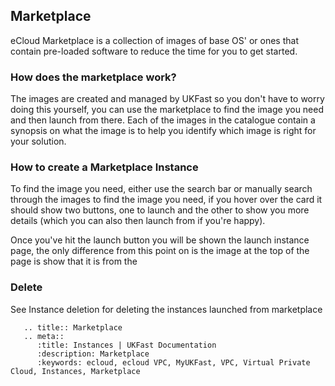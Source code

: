 ## Marketplace
eCloud Marketplace is a collection of images of base OS' or ones that contain pre-loaded software to reduce the time for you to get started. 

### How does the marketplace work?
The images are created and managed by UKFast so you don't have to worry doing this yourself, you can use the marketplace to find the image you need and then launch from there. Each of the images in the catalogue contain a synopsis on what the image is to help you identify which image is right for your solution.

### How to create a Marketplace Instance
To find the image you need, either use the search bar or manually search through the images to find the image you need, if you hover over the card it should show two buttons, one to launch and the other to show you more details (which you can also then launch from if you're happy). 

Once you've hit the launch button you will be shown the launch instance page, the only difference from this point on is the image at the top of the page is show that it is from the 

### Delete
See Instance deletion for deleting the instances launched from marketplace


```eval_rst
   .. title:: Marketplace
   .. meta::
      :title: Instances | UKFast Documentation
      :description: Marketplace
      :keywords: ecloud, ecloud VPC, MyUKFast, VPC, Virtual Private Cloud, Instances, Marketplace
```

